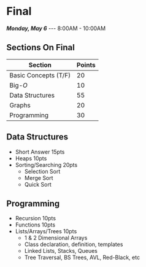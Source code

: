 # Final #
_**Monday, May 6**_  --- 8:00AM - 10:00AM


## Sections On Final ##

| Section | Points |
|   ---   |  ----  |
| Basic Concepts (T/F) | 20 |
| Big-*O*                | 10 |
| Data Structures      | 55 |
| Graphs               | 20 |
| Programming          | 30 |


## Data Structures ##

* Short Answer      15pts
* Heaps             10pts
* Sorting/Searching 20pts
    * Selection Sort
    * Merge Sort
    * Quick Sort

## Programming ##

* Recursion          10pts
* Functions          10pts
* Lists/Arrays/Trees 10pts
    * 1 & 2 Dimensional Arrays
    * Class declaration, definition, templates
    * Linked Lists, Stacks, Queues
    * Tree Traversal, BS Trees, AVL, Red-Black, etc
